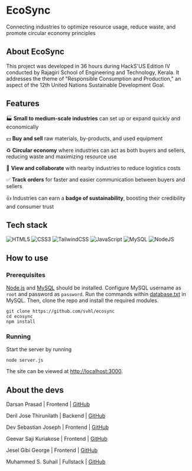 # EcoSync

Connecting industries to optimize resource usage, reduce waste, and promote circular economy principles

## About EcoSync

This project was developed in 36 hours during HackS'US Edition IV conducted by Rajagiri School of Engineering and Technology, Kerala. It addresses the theme of "Responsible Consumption and Production," an aspect of the 12th United Nations Sustainable Development Goal.

## Features

🏭 **Small to medium-scale industries** can set up or expand quickly and economically

💵 **Buy and sell** raw materials, by-products, and used equipment

♻️ **Circular economy** where industries can act as both buyers and sellers, reducing waste and maximizing resource use

🤝 **View and collaborate** with nearby industries to reduce logistics costs

✅ **Track orders** for faster and easier communication between buyers and sellers

👍 Industries can earn a **badge of sustainability**, boosting their credibility and consumer trust

## Tech stack

![HTML5](https://img.shields.io/badge/html5-%23E34F26.svg?style=for-the-badge&logo=html5&logoColor=white) ![CSS3](https://img.shields.io/badge/css3-%231572B6.svg?style=for-the-badge&logo=css3&logoColor=white) ![TailwindCSS](https://img.shields.io/badge/tailwindcss-%2338B2AC.svg?style=for-the-badge&logo=tailwind-css&logoColor=white) ![JavaScript](https://img.shields.io/badge/javascript-%23323330.svg?style=for-the-badge&logo=javascript&logoColor=%23F7DF1E) ![MySQL](https://img.shields.io/badge/mysql-4479A1.svg?style=for-the-badge&logo=mysql&logoColor=white) ![NodeJS](https://img.shields.io/badge/node.js-6DA55F?style=for-the-badge&logo=node.js&logoColor=white)

## How to use

### Prerequisites
[Node.js](https://nodejs.org/en/download) and [MySQL](https://dev.mysql.com/downloads/mysql/) should be installed. Configure MySQL username as `root` and password as `password`. Run the commands within [database.txt](https://github.com/svhl/ecosync/blob/main/database.txt) in MySQL. Then, clone the repo and install the required modules.

```
git clone https://github.com/svhl/ecosync
cd ecosync
npm install
```

### Running

Start the server by running

```
node server.js
```

The site can be viewed at [http://localhost:3000](http://localhost:3000).

## About the devs

Darsan Prasad | Frontend | [GitHub](https://github.com/darshan-jpeg)

Deril Jose Thirunilath | Backend | [GitHub](https://github.com/deriljose)

Dev Sebastian Joseph | Frontend | [GitHub](https://github.com/dev-sebastian-joseph)

Geevar Saji Kuriakose | Frontend | [GitHub](https://github.com/Geevar12)

Jesel Gibi George | Frontend | [GitHub](https://github.com/JESEL7)

Muhammed S. Suhail | Fullstack | [GitHub](https://github.com/svhl)
